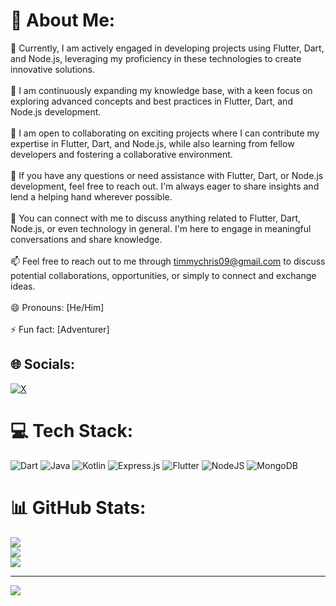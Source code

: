 # 💫 About Me:
🔭 Currently, I am actively engaged in developing projects using Flutter, Dart, and Node.js, leveraging my proficiency in these technologies to create innovative solutions.<br><br>🌱 I am continuously expanding my knowledge base, with a keen focus on exploring advanced concepts and best practices in Flutter, Dart, and Node.js development.<br><br>👯 I am open to collaborating on exciting projects where I can contribute my expertise in Flutter, Dart, and Node.js, while also learning from fellow developers and fostering a collaborative environment.<br><br>🤔 If you have any questions or need assistance with Flutter, Dart, or Node.js development, feel free to reach out. I'm always eager to share insights and lend a helping hand wherever possible.<br><br>💬 You can connect with me to discuss anything related to Flutter, Dart, Node.js, or even technology in general. I'm here to engage in meaningful conversations and share knowledge.<br><br>📫 Feel free to reach out to me through timmychris09@gmail.com to discuss potential collaborations, opportunities, or simply to connect and exchange ideas.<br><br>😄 Pronouns: [He/Him]<br><br>⚡ Fun fact: [Adventurer]


## 🌐 Socials:
[![X](https://img.shields.io/badge/X-black.svg?logo=X&logoColor=white)](https://x.com/@Timileyin_1) 

# 💻 Tech Stack:
![Dart](https://img.shields.io/badge/dart-%230175C2.svg?style=for-the-badge&logo=dart&logoColor=white) ![Java](https://img.shields.io/badge/java-%23ED8B00.svg?style=for-the-badge&logo=openjdk&logoColor=white) ![Kotlin](https://img.shields.io/badge/kotlin-%237F52FF.svg?style=for-the-badge&logo=kotlin&logoColor=white) ![Express.js](https://img.shields.io/badge/express.js-%23404d59.svg?style=for-the-badge&logo=express&logoColor=%2361DAFB) ![Flutter](https://img.shields.io/badge/Flutter-%2302569B.svg?style=for-the-badge&logo=Flutter&logoColor=white) ![NodeJS](https://img.shields.io/badge/node.js-6DA55F?style=for-the-badge&logo=node.js&logoColor=white) ![MongoDB](https://img.shields.io/badge/MongoDB-%234ea94b.svg?style=for-the-badge&logo=mongodb&logoColor=white)
# 📊 GitHub Stats:
![](https://github-readme-stats.vercel.app/api?username=Christentimmy&theme=dark&hide_border=false&include_all_commits=true&count_private=true)<br/>
![](https://github-readme-streak-stats.herokuapp.com/?user=Christentimmy&theme=dark&hide_border=false)<br/>
![](https://github-readme-stats.vercel.app/api/top-langs/?username=Christentimmy&show=reviews,discussions_started,discussions_answered,prs_merged,prs_merged_percentage&theme=dark&hide_border=false&include_all_commits=true&count_private=true&layout=compact)

---
[![](https://visitcount.itsvg.in/api?id=Christentimmy&icon=0&color=0)](https://visitcount.itsvg.in)

<!-- Proudly created with GPRM ( https://gprm.itsvg.in ) -->
